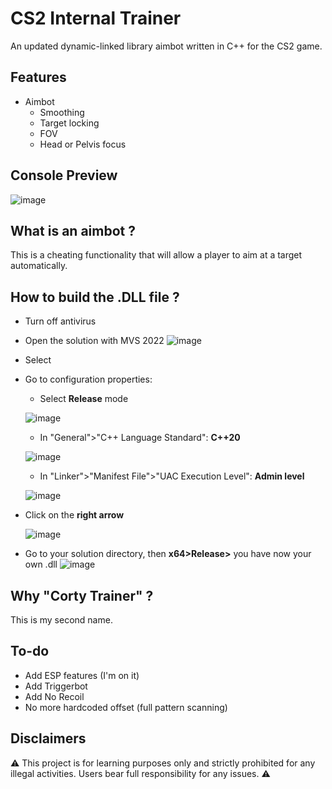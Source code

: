 # CS2 Internal Trainer
An updated dynamic-linked library aimbot written in C++ for the CS2 game.

## Features
- Aimbot 
	- Smoothing
	- Target locking
	- FOV
	- Head or Pelvis focus

## Console Preview
![image](https://github.com/kalvin-eliazord/CS2_Internal_Trainer/assets/61147281/009fe3bb-e23f-43d4-8b50-739d2811cb92)

## What is an aimbot ?
This is a cheating functionality that will allow a player to aim at a target automatically.

## How to build the .DLL file ?
- Turn off antivirus
- Open the solution with MVS 2022 ![image](https://github.com/kalvin-eliazord/CS2_Internal_Trainer/assets/61147281/ea1e187b-f25d-4091-9f80-153009a8480c)
- Select 
- Go to configuration properties:
	- Select **Release** mode
   
  	![image](https://github.com/kalvin-eliazord/CS2_Internal_Trainer/assets/61147281/0ac42cd3-b228-4b82-abbe-7e47548c7196)

	- In "General">"C++ Language Standard": **C++20**
   
   ![image](https://github.com/kalvin-eliazord/CS2_Internal_Trainer/assets/61147281/be976f8d-2df4-4315-943c-5026ac094b13)

  	- In "Linker">"Manifest File">"UAC Execution Level": **Admin level**

     ![image](https://github.com/kalvin-eliazord/CS2_Internal_Trainer/assets/61147281/df0ad3b7-f1eb-4f15-b820-74c2fe3f9636)

-  Click on the **right arrow**
   
   	![image](https://github.com/kalvin-eliazord/CS2_Internal_Trainer/assets/61147281/d633a6b0-ee4a-43ef-8d3b-fc03758a61b0)

-  Go to your solution directory, then **x64>Release>** you have now your own .dll
   ![image](https://github.com/kalvin-eliazord/CS2_Internal_Trainer/assets/61147281/96b7bdb6-6185-4edd-ad60-08161f43fb7c)

## Why "Corty Trainer" ?
This is my second name.

## To-do
- Add ESP features (I'm on it)
- Add Triggerbot
- Add No Recoil
- No more hardcoded offset (full pattern scanning)

## Disclaimers
⚠️ This project is for learning purposes only and strictly prohibited for any illegal activities. Users bear full responsibility for any issues. ⚠️
